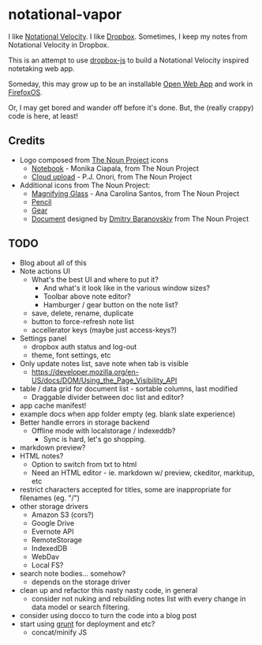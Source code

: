 # notational-vapor

I like [Notational Velocity](http://notational.net/). I like
[Dropbox](http://dropbox.com). Sometimes, I keep my notes from Notational
Velocity in Dropbox.

This is an attempt to use [dropbox-js](https://github.com/dropbox/dropbox-js)
to build a Notational Velocity inspired notetaking web app.

Someday, this may grow up to be an installable [Open Web
App](https://developer.mozilla.org/en-US/apps) and work in
[FirefoxOS](http://www.mozilla.org/en-US/b2g/).

Or, I may get bored and wander off before it's done. But, the (really crappy)
code is here, at least!

## Credits

* Logo composed from [The Noun Project](http://thenounproject.com/) icons
    * [Notebook](http://thenounproject.com/noun/notebook/#icon-No4512) - Monika Ciapala, from The Noun Project
    * [Cloud upload](http://thenounproject.com/noun/cloud-upload/#icon-No2787) - P.J. Onori, from The Noun Project
* Additional icons from The Noun Project:
    * [Magnifying Glass](http://thenounproject.com/noun/magnifying-glass/#icon-No3017) - Ana Carolina Santos, from The Noun Project
    * [Pencil](http://thenounproject.com/noun/pencil/#icon-No1170)
    * [Gear](http://thenounproject.com/noun/gear/#icon-No1329)
    * <a href="http://thenounproject.com/noun/document/#icon-No5034" target="_blank">Document</a> designed by <a href="http://thenounproject.com/DmitryBaranovskiy" target="_blank">Dmitry Baranovskiy</a> from The Noun Project

## TODO

* Blog about all of this
* Note actions UI
    * What's the best UI and where to put it?
        * And what's it look like in the various window sizes?
        * Toolbar above note editor?
        * Hamburger / gear button on the note list?
    * save, delete, rename, duplicate
    * button to force-refresh note list
    * accellerator keys (maybe just access-keys?)
* Settings panel
    * dropbox auth status and log-out
    * theme, font settings, etc
* Only update notes list, save note when tab is visible
    * https://developer.mozilla.org/en-US/docs/DOM/Using_the_Page_Visibility_API
* table / data grid for document list - sortable columns, last modified
    * Draggable divider between doc list and editor?
* app cache manifest!
* example docs when app folder empty (eg. blank slate experience)
* Better handle errors in storage backend
    * Offline mode with localstorage / indexeddb?
        * Sync is hard, let's go shopping.
* markdown preview?
* HTML notes?
    * Option to switch from txt to html
    * Need an HTML editor - ie. markdown w/ preview, ckeditor, markitup, etc
* restrict characters accepted for titles, some are inappropriate for filenames (eg. "/")
* other storage drivers
    * Amazon S3 (cors?)
    * Google Drive
    * Evernote API
    * RemoteStorage
    * IndexedDB
    * WebDav
    * Local FS?
* search note bodies... somehow?
    * depends on the storage driver
* clean up and refactor this nasty nasty code, in general
    * consider not nuking and rebuilding notes list with every change in data
        model or search filtering.
* consider using docco to turn the code into a blog post
* start using [grunt](http://gruntjs.com/) for deployment and etc?
    * concat/minify JS
